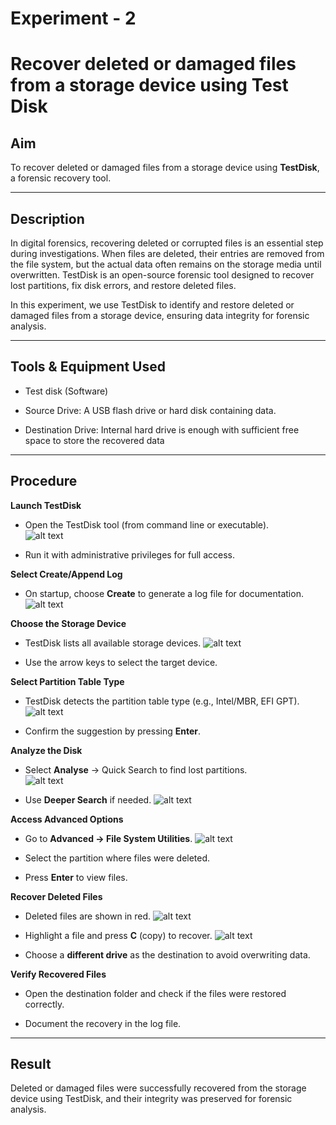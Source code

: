 # Experiment - 2
# Recover deleted or damaged files from a storage device using Test Disk
 

## Aim  
To recover deleted or damaged files from a storage device using **TestDisk**, a forensic recovery tool.  

---

## Description  
In digital forensics, recovering deleted or corrupted files is an essential step during investigations. When files are deleted, their entries are removed from the file system, but the actual data often remains on the storage media until overwritten. TestDisk is an open-source forensic tool designed to recover lost partitions, fix disk errors, and restore deleted files.  

In this experiment, we use TestDisk to identify and restore deleted or damaged files from a storage device, ensuring data integrity for forensic analysis.  

---


## Tools & Equipment Used
- Test disk (Software)

- Source Drive: A USB flash drive or hard disk containing data.

- Destination Drive: Internal hard drive is enough with sufficient free space to store the recovered data

---

## Procedure  

**Launch TestDisk**  
   - Open the TestDisk tool (from command line or executable).  
   ![alt text](<Output Screenshot/Exp2/Screenshot (58).png>)

   - Run it with administrative privileges for full access.


**Select Create/Append Log**  
   - On startup, choose **Create** to generate a log file for documentation.  
    ![alt text](<Output Screenshot/Exp2/Screenshot (59).png>)


**Choose the Storage Device**  
   - TestDisk lists all available storage devices.
    ![alt text](<Output Screenshot/Exp2/Screenshot (59).png>)

   - Use the arrow keys to select the target device.  


**Select Partition Table Type**  
   - TestDisk detects the partition table type (e.g., Intel/MBR, EFI GPT).
    ![alt text](<Output Screenshot/Exp2/Screenshot (60).png>)

   - Confirm the suggestion by pressing **Enter**. 


**Analyze the Disk**  
   - Select **Analyse** → Quick Search to find lost partitions.  
   ![alt text](<Output Screenshot/Exp2/Screenshot (61).png>)

   - Use **Deeper Search** if needed. 
    ![alt text](<Output Screenshot/Exp2/Screenshot (65).png>)
 

**Access Advanced Options**  
   - Go to **Advanced → File System Utilities**. 
    ![alt text](<Output Screenshot/Exp2/Screenshot (66).png>)

   - Select the partition where files were deleted.

   - Press **Enter** to view files.  
 

**Recover Deleted Files**  
   - Deleted files are shown in red. 
    ![alt text](<Output Screenshot/Exp2/Screenshot (71).png>)

   - Highlight a file and press **C** (copy) to recover. 
    ![alt text](<Output Screenshot/Exp2/Screenshot (72).png>)

   - Choose a **different drive** as the destination to avoid overwriting data.  
 

**Verify Recovered Files**  
   - Open the destination folder and check if the files were restored correctly.

   - Document the recovery in the log file.  

---

## Result  
Deleted or damaged files were successfully recovered from the storage device using TestDisk, and their integrity was preserved for forensic analysis.  
